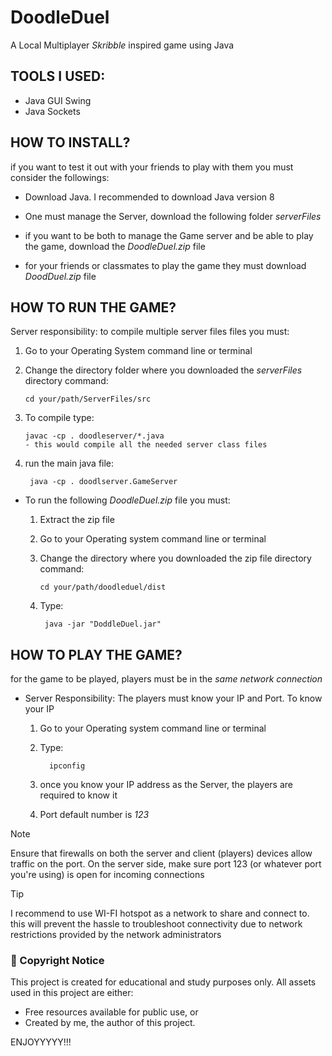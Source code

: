﻿# DoodleDuel
A Local Multiplayer _Skribble_ inspired game using Java

## TOOLS I USED:
* Java GUI Swing
* Java Sockets

## HOW TO INSTALL?
if you want to test it out with your friends to play with them you must consider the followings: 

* Download Java. I recommended to download Java version 8

* One must manage the Server, download the following folder  _serverFiles_ 
* if you want to be both to manage the Game server and be able to play the game, download the _DoodleDuel.zip_ file
  
* for your friends or classmates to play the game they must download _DoodDuel.zip_ file

## HOW TO RUN THE GAME?
Server responsibility:  to compile multiple server files  files you must:
  1. Go to your Operating System command line or terminal
  3. Change the directory folder where you downloaded the _serverFiles_
     directory command:
      
     ```
     cd your/path/ServerFiles/src
     ``` 
     
  5. To compile type:
     
     ```
     javac -cp . doodleserver/*.java
     - this would compile all the needed server class files
     ```
     
     
  7. run the main java file:
     
     ```
      java -cp . doodlserver.GameServer
     ```

* To run the following _DoodleDuel.zip_ file you must:
  1. Extract the zip file
  2. Go to your Operating system command line or terminal
  3. Change the directory where you downloaded the zip file
     directory command:
      
     ```
     cd your/path/doodleduel/dist
     ``` 
  5. Type:
     
     ```
      java -jar "DoddleDuel.jar"
     ```

## HOW TO PLAY THE GAME?
for the game to be played, players must be in the _same network connection_

* Server Responsibility: The players must know your IP and Port. To know your IP 
  1. Go to your Operating system command line or terminal
     
  3. Type:


      ```
        ipconfig
      ```

  3. once you know your IP address as the Server, the players are required to know it
  4. Port default number is _123_
  
> [!NOTE]
> Ensure that firewalls on both the server and client (players) devices allow traffic on the port.
> On the server side, make sure port 123 (or whatever port you're using) is open for incoming connections

> [!TIP]
> I recommend to use WI-FI hotspot as a network to share and connect to. this will prevent the hassle to troubleshoot connectivity due to network restrictions provided by the network administrators

### 📜 Copyright Notice
This project is created for educational and study purposes only.
All assets used in this project are either:

- Free resources available for public use, or
- Created by me, the author of this project.

ENJOYYYYY!!! 
